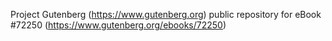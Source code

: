 Project Gutenberg (https://www.gutenberg.org) public repository
for eBook #72250 (https://www.gutenberg.org/ebooks/72250)
